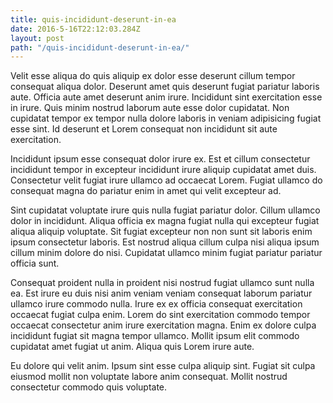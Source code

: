 ```yaml
---
title: quis-incididunt-deserunt-in-ea
date: 2016-5-16T22:12:03.284Z
layout: post
path: "/quis-incididunt-deserunt-in-ea/"
---
```


Velit esse aliqua do quis aliquip ex dolor esse deserunt cillum tempor consequat aliqua dolor. Deserunt amet quis deserunt fugiat pariatur laboris aute. Officia aute amet deserunt anim irure. Incididunt sint exercitation esse in irure. Quis minim nostrud laborum aute esse dolor cupidatat. Non cupidatat tempor ex tempor nulla dolore laboris in veniam adipisicing fugiat esse sint. Id deserunt et Lorem consequat non incididunt sit aute exercitation.

Incididunt ipsum esse consequat dolor irure ex. Est et cillum consectetur incididunt tempor in excepteur incididunt irure aliquip cupidatat amet duis. Consectetur velit fugiat irure ullamco ad occaecat Lorem. Fugiat ullamco do consequat magna do pariatur enim in amet qui velit excepteur ad.

Sint cupidatat voluptate irure quis nulla fugiat pariatur dolor. Cillum ullamco dolor in incididunt. Aliqua officia ex magna fugiat nulla qui excepteur fugiat aliqua aliquip voluptate. Sit fugiat excepteur non non sunt sit laboris enim ipsum consectetur laboris. Est nostrud aliqua cillum culpa nisi aliqua ipsum cillum minim dolore do nisi. Cupidatat ullamco minim fugiat pariatur pariatur officia sunt.

Consequat proident nulla in proident nisi nostrud fugiat ullamco sunt nulla ea. Est irure eu duis nisi anim veniam veniam consequat laborum pariatur ullamco irure commodo nulla. Irure ex ex officia consequat exercitation occaecat fugiat culpa enim. Lorem do sint exercitation commodo tempor occaecat consectetur anim irure exercitation magna. Enim ex dolore culpa incididunt fugiat sit magna tempor ullamco. Mollit ipsum elit commodo cupidatat amet fugiat ut anim. Aliqua quis Lorem irure aute.

Eu dolore qui velit anim. Ipsum sint esse culpa aliquip sint. Fugiat sit culpa eiusmod mollit non voluptate labore anim consequat. Mollit nostrud consectetur commodo quis voluptate.